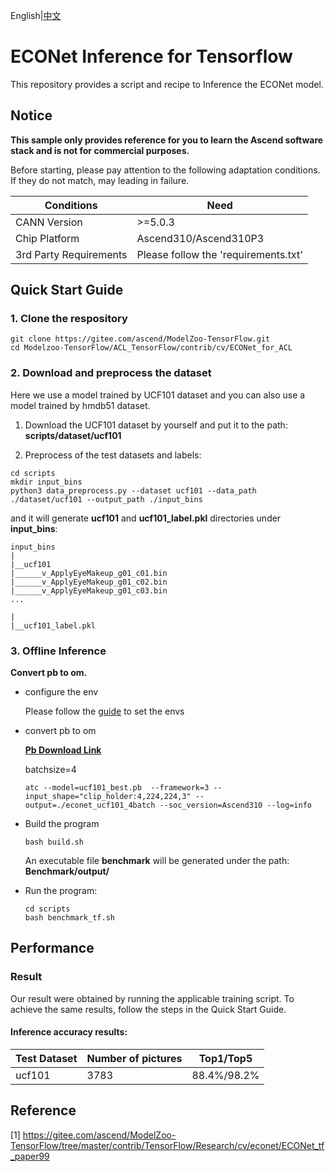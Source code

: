 English|[中文](README.md)

# ECONet Inference for Tensorflow 

This repository provides a script and recipe to Inference the ECONet model.

## Notice
**This sample only provides reference for you to learn the Ascend software stack and is not for commercial purposes.**

Before starting, please pay attention to the following adaptation conditions. If they do not match, may leading in failure.

| Conditions | Need |
| --- | --- |
| CANN Version | >=5.0.3 |
| Chip Platform| Ascend310/Ascend310P3 |
| 3rd Party Requirements| Please follow the 'requirements.txt' |

## Quick Start Guide

### 1. Clone the respository

```shell
git clone https://gitee.com/ascend/ModelZoo-TensorFlow.git
cd Modelzoo-TensorFlow/ACL_TensorFlow/contrib/cv/ECONet_for_ACL
```

### 2. Download and preprocess the dataset

Here we use a model trained by UCF101 dataset and you can also use a model trained by hmdb51 dataset.

1. Download the  UCF101 dataset by yourself and put it to the path: **scripts/dataset/ucf101**

2. Preprocess of the test datasets and labels:
```
cd scripts
mkdir input_bins
python3 data_preprocess.py --dataset ucf101 --data_path ./dataset/ucf101 --output_path ./input_bins
```
and it will generate **ucf101** and **ucf101_label.pkl** directories under **input_bins**:
```
input_bins
|
|__ucf101
|______v_ApplyEyeMakeup_g01_c01.bin
|______v_ApplyEyeMakeup_g01_c02.bin
|______v_ApplyEyeMakeup_g01_c03.bin
...

|
|__ucf101_label.pkl

```

### 3. Offline Inference

**Convert pb to om.**

- configure the env

  Please follow the [guide](https://gitee.com/ascend/ModelZoo-TensorFlow/wikis/02.%E7%A6%BB%E7%BA%BF%E6%8E%A8%E7%90%86%E6%A1%88%E4%BE%8B/Ascend%E5%B9%B3%E5%8F%B0%E6%8E%A8%E7%90%86%E7%8E%AF%E5%A2%83%E5%8F%98%E9%87%8F%E8%AE%BE%E7%BD%AE?sort_id=6458719) to set the envs


- convert pb to om

  [**Pb Download Link**](https://obs-9be7.obs.cn-east-2.myhuaweicloud.com/006_train_backup/econet/ECONet_tf_paper99/scripts/ucf101_best.pb)
  
  batchsize=4

  ```
  atc --model=ucf101_best.pb  --framework=3 --input_shape="clip_holder:4,224,224,3" --output=./econet_ucf101_4batch --soc_version=Ascend310 --log=info
  ```

- Build the program

  ```
  bash build.sh
  ```
  An executable file **benchmark** will be generated under the path: **Benchmark/output/**

- Run the program:

  ```
  cd scripts
  bash benchmark_tf.sh
  ```



## Performance

### Result

Our result were obtained by running the applicable training script. To achieve the same results, follow the steps in the Quick Start Guide.

#### Inference accuracy results:

| Test Dataset | Number of pictures | Top1/Top5 |
|--------------|-------------------|-------------------|
| ucf101          | 3783             | 88.4%/98.2%             |

## Reference
[1] https://gitee.com/ascend/ModelZoo-TensorFlow/tree/master/contrib/TensorFlow/Research/cv/econet/ECONet_tf_paper99
